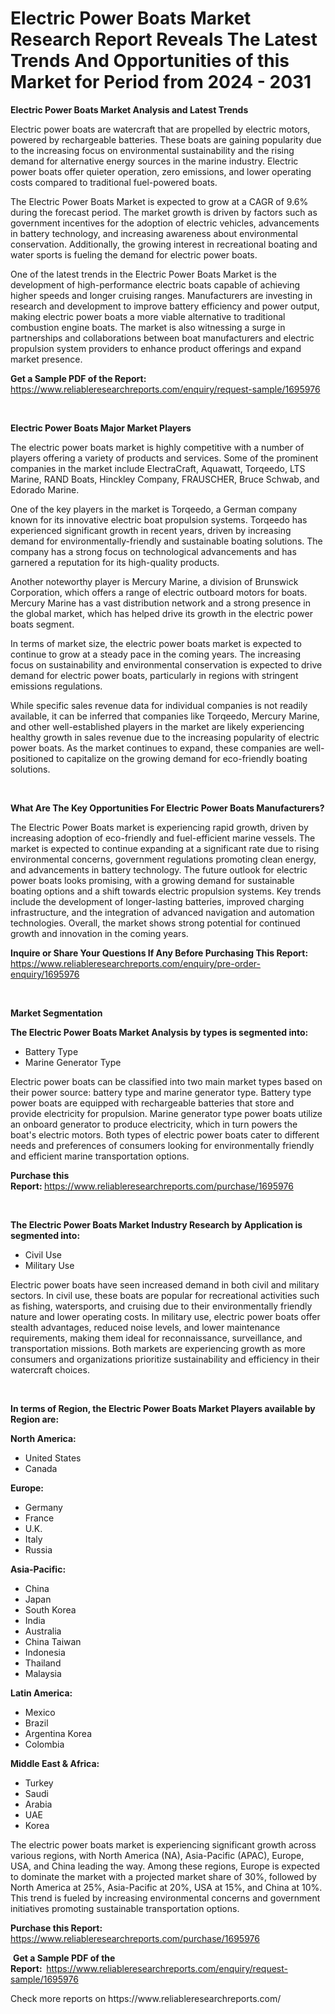 <p><h1>Electric Power Boats Market Research Report Reveals The Latest Trends And Opportunities of this Market for Period from 2024 - 2031</h1></p><p><strong>Electric Power Boats Market Analysis and Latest Trends</strong></p>
<p><p>Electric power boats are watercraft that are propelled by electric motors, powered by rechargeable batteries. These boats are gaining popularity due to the increasing focus on environmental sustainability and the rising demand for alternative energy sources in the marine industry. Electric power boats offer quieter operation, zero emissions, and lower operating costs compared to traditional fuel-powered boats.</p><p>The Electric Power Boats Market is expected to grow at a CAGR of 9.6% during the forecast period. The market growth is driven by factors such as government incentives for the adoption of electric vehicles, advancements in battery technology, and increasing awareness about environmental conservation. Additionally, the growing interest in recreational boating and water sports is fueling the demand for electric power boats.</p><p>One of the latest trends in the Electric Power Boats Market is the development of high-performance electric boats capable of achieving higher speeds and longer cruising ranges. Manufacturers are investing in research and development to improve battery efficiency and power output, making electric power boats a more viable alternative to traditional combustion engine boats. The market is also witnessing a surge in partnerships and collaborations between boat manufacturers and electric propulsion system providers to enhance product offerings and expand market presence.</p></p>
<p><strong>Get a Sample PDF of the Report:&nbsp;</strong> <a href="https://www.reliableresearchreports.com/enquiry/request-sample/1695976">https://www.reliableresearchreports.com/enquiry/request-sample/1695976</a></p>
<p>&nbsp;</p>
<p><strong>Electric Power Boats Major Market Players</strong></p>
<p><p>The electric power boats market is highly competitive with a number of players offering a variety of products and services. Some of the prominent companies in the market include ElectraCraft, Aquawatt, Torqeedo, LTS Marine, RAND Boats, Hinckley Company, FRAUSCHER, Bruce Schwab, and Edorado Marine.</p><p>One of the key players in the market is Torqeedo, a German company known for its innovative electric boat propulsion systems. Torqeedo has experienced significant growth in recent years, driven by increasing demand for environmentally-friendly and sustainable boating solutions. The company has a strong focus on technological advancements and has garnered a reputation for its high-quality products.</p><p>Another noteworthy player is Mercury Marine, a division of Brunswick Corporation, which offers a range of electric outboard motors for boats. Mercury Marine has a vast distribution network and a strong presence in the global market, which has helped drive its growth in the electric power boats segment.</p><p>In terms of market size, the electric power boats market is expected to continue to grow at a steady pace in the coming years. The increasing focus on sustainability and environmental conservation is expected to drive demand for electric power boats, particularly in regions with stringent emissions regulations.</p><p>While specific sales revenue data for individual companies is not readily available, it can be inferred that companies like Torqeedo, Mercury Marine, and other well-established players in the market are likely experiencing healthy growth in sales revenue due to the increasing popularity of electric power boats. As the market continues to expand, these companies are well-positioned to capitalize on the growing demand for eco-friendly boating solutions.</p></p>
<p>&nbsp;</p>
<p><strong>What Are The Key Opportunities For Electric Power Boats Manufacturers?</strong></p>
<p><p>The Electric Power Boats market is experiencing rapid growth, driven by increasing adoption of eco-friendly and fuel-efficient marine vessels. The market is expected to continue expanding at a significant rate due to rising environmental concerns, government regulations promoting clean energy, and advancements in battery technology. The future outlook for electric power boats looks promising, with a growing demand for sustainable boating options and a shift towards electric propulsion systems. Key trends include the development of longer-lasting batteries, improved charging infrastructure, and the integration of advanced navigation and automation technologies. Overall, the market shows strong potential for continued growth and innovation in the coming years.</p></p>
<p><strong>Inquire or Share Your Questions If Any Before Purchasing This Report:</strong> <a href="https://www.reliableresearchreports.com/enquiry/pre-order-enquiry/1695976">https://www.reliableresearchreports.com/enquiry/pre-order-enquiry/1695976</a></p>
<p>&nbsp;</p>
<p><strong>Market Segmentation</strong></p>
<p><strong>The Electric Power Boats Market Analysis by types is segmented into:</strong></p>
<p><ul><li>Battery Type</li><li>Marine Generator Type</li></ul></p>
<p><p>Electric power boats can be classified into two main market types based on their power source: battery type and marine generator type. Battery type power boats are equipped with rechargeable batteries that store and provide electricity for propulsion. Marine generator type power boats utilize an onboard generator to produce electricity, which in turn powers the boat's electric motors. Both types of electric power boats cater to different needs and preferences of consumers looking for environmentally friendly and efficient marine transportation options.</p></p>
<p><strong>Purchase this Report:&nbsp;</strong><a href="https://www.reliableresearchreports.com/purchase/1695976">https://www.reliableresearchreports.com/purchase/1695976</a></p>
<p>&nbsp;</p>
<p><strong>The Electric Power Boats Market Industry Research by Application is segmented into:</strong></p>
<p><ul><li>Civil Use</li><li>Military Use</li></ul></p>
<p><p>Electric power boats have seen increased demand in both civil and military sectors. In civil use, these boats are popular for recreational activities such as fishing, watersports, and cruising due to their environmentally friendly nature and lower operating costs. In military use, electric power boats offer stealth advantages, reduced noise levels, and lower maintenance requirements, making them ideal for reconnaissance, surveillance, and transportation missions. Both markets are experiencing growth as more consumers and organizations prioritize sustainability and efficiency in their watercraft choices.</p></p>
<p>&nbsp;</p>
<p><strong>In terms of Region, the Electric Power Boats Market Players available by Region are:</strong></p>
<p>
    <p> <strong> North America: </strong>
        <ul>
            <li>United States</li>
            <li>Canada</li>
        </ul>
        </p> 
    <p> <strong> Europe: </strong>
        <ul>
            <li>Germany</li>
            <li>France</li>
            <li>U.K.</li>
            <li>Italy</li>
            <li>Russia</li>
        </ul>
        </p> 
    <p> <strong> Asia-Pacific: </strong>
        <ul>
            <li>China</li>
            <li>Japan</li>
            <li>South Korea</li>
            <li>India</li>
            <li>Australia</li>
            <li>China Taiwan</li>
            <li>Indonesia</li>
            <li>Thailand</li>
            <li>Malaysia</li>
        </ul>
        </p> 
    <p> <strong> Latin America: </strong>
        <ul>
            <li>Mexico</li>
            <li>Brazil</li>
            <li>Argentina Korea</li>
            <li>Colombia</li>
        </ul>
        </p> 
    <p> <strong> Middle East & Africa: </strong>
        <ul>
            <li>Turkey</li>
            <li>Saudi</li>
            <li>Arabia</li>
            <li>UAE</li>
            <li>Korea</li>
        </ul>
    </p>
    </p>
<p><p>The electric power boats market is experiencing significant growth across various regions, with North America (NA), Asia-Pacific (APAC), Europe, USA, and China leading the way. Among these regions, Europe is expected to dominate the market with a projected market share of 30%, followed by North America at 25%, Asia-Pacific at 20%, USA at 15%, and China at 10%. This trend is fueled by increasing environmental concerns and government initiatives promoting sustainable transportation options.</p></p>
<p><strong>Purchase this Report: </strong><a href="https://www.reliableresearchreports.com/purchase/1695976">https://www.reliableresearchreports.com/purchase/1695976</a></p>
<p>&nbsp;<strong>Get a Sample PDF of the Report:&nbsp;&nbsp;</strong><a href="https://www.reliableresearchreports.com/enquiry/request-sample/1695976">https://www.reliableresearchreports.com/enquiry/request-sample/1695976</a></p>
<p><strong></strong></p>
<p>Check more reports on https://www.reliableresearchreports.com/</p>